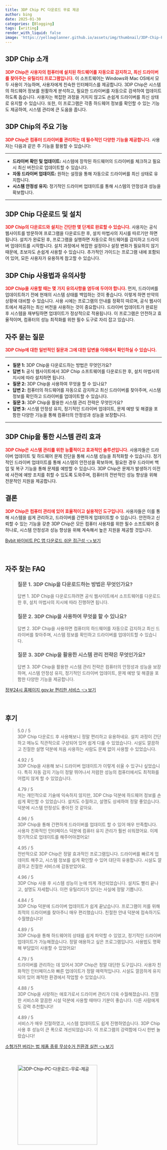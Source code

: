```yaml
---
title: 3DP Chip PC 다운로드 무료 제공
author: bing
date: 2025-01-30
categories: [Blogging]
tags: [writing]
render_with_liquid: false
image: 'https://yellowplanner.github.io/assets/img/thumbnail/3DP-Chip-PC-다운로드-무료-제공.webp'
---
```



<h2 id='3DP_Chip_소개'>3DP Chip 소개</h2>

<p><b><span style="color: #ee2323;">3DP Chip은 사용자의 컴퓨터에 설치된 하드웨어를 자동으로 감지하고, 최신 드라이버를 찾아주는 유틸리티 프로그램입니다.</span></b> 이 소프트웨어는 Windows와 Mac OS에서 모두 사용이 가능하며, 사용자에게 친숙한 인터페이스를 제공합니다. 3DP Chip은 시스템의 하드웨어 정보를 원활하게 분석하고, 필요한 드라이버를 자동으로 검색하여 업데이트하도록 돕습니다. 사용자는 복잡한 과정을 거치지 않고도 손쉽게 드라이버를 최신 상태로 유지할 수 있습니다. 또한, 이 프로그램은 각종 하드웨어 정보를 확인할 수 있는 기능도 제공하여, 시스템 관리에 큰 도움을 줍니다.</p>

<h2 id='3DP_Chip_기능'>3DP Chip의 주요 기능</h2>

<p><b><span style="color: #ee2323;">3DP Chip은 컴퓨터 드라이버를 관리하는 데 필수적인 다양한 기능을 제공합니다.</span></b> 사용자는 다음과 같은 주 기능을 활용할 수 있습니다:</p>

<hr />

<ul>
    <li><b>드라이버 확인 및 업데이트:</b> 시스템에 장착된 하드웨어의 드라이버를 체크하고 필요 시 최신 버전으로 업데이트할 수 있습니다.</li>
    <li><b>자동 드라이버 업데이트:</b> 원하는 설정을 통해 자동으로 드라이버를 최신 상태로 유지합니다.</li>
    <li><b>시스템 안정성 유지:</b> 정기적인 드라이버 업데이트를 통해 시스템의 안정성과 성능을 확보합니다.</li>
</ul>

<hr />

<h2 id='3DP_Chip_다운로드'>3DP Chip 다운로드 및 설치</h2>

<p><b><span style="color: #ee2323;">3DP Chip의 다운로드와 설치는 간단한 몇 단계로 완료할 수 있습니다.</span></b> 사용자는 공식 웹사이트를 방문하여 프로그램을 다운로드한 후, 설치 마법사의 지시를 따르기만 하면 됩니다. 설치가 완료된 후, 프로그램을 실행하면 자동으로 하드웨어를 감지하고 드라이버 업데이트를 시작합니다. 설치 과정에서 복잡한 설정이나 설정 변화가 필요하지 않기 때문에, 초보자도 손쉽게 사용할 수 있습니다. 추가적인 가이드는 프로그램 내에 포함되어 있어, 모든 사용자가 유용하게 참고할 수 있습니다.</p>

<h2 id='3DP_Chip_사용법'>3DP Chip 사용법과 유의사항</h2>

<p><b><span style="color: #ee2323;">3DP Chip을 사용할 때는 몇 가지 유의사항을 염두에 두어야 합니다.</span></b> 먼저, 드라이버를 업데이트하기 전에 현재의 시스템 상태를 백업하는 것이 좋습니다. 이렇게 하면 만약의 상황에 대비할 수 있습니다. 사용 시에는 프로그램의 안내를 정확히 따르며, 공식 웹사이트에서 제공하는 최신 버전을 사용하는 것이 중요합니다. 드라이버 업데이트가 완료된 후 시스템을 재부팅하면 업데이트가 정상적으로 적용됩니다. 이 프로그램은 안전하고 효율적이며, 컴퓨터의 성능 최적화를 위한 필수 도구로 자리 잡고 있습니다.</p>

<h2 id='자주_묻는_질문'>자주 묻는 질문</h2>

<p><b><span style="color: #ee2323;">3DP Chip에 대한 일반적인 질문과 그에 대한 답변을 아래에서 확인하실 수 있습니다.</span></b></p>

<hr />

<ul>
    <li><b>질문 1:</b> 3DP Chip을 다운로드하는 방법은 무엇인가요?</li>
    <li><b>답변 1:</b> 공식 웹사이트에서 3DP Chip 소프트웨어를 다운로드한 후, 설치 마법사의 지시에 따라 설치하면 됩니다.</li>
    <li><b>질문 2:</b> 3DP Chip을 사용하여 무엇을 할 수 있나요?</li>
    <li><b>답변 2:</b> 컴퓨터의 하드웨어를 자동으로 감지하고 최신 드라이버를 찾아주며, 시스템 정보를 확인하고 드라이버를 업데이트할 수 있습니다.</li>
    <li><b>질문 3:</b> 3DP Chip을 활용한 시스템 관리 전략은 무엇인가요?</li>
    <li><b>답변 3:</b> 시스템 안정성 유지, 정기적인 드라이버 업데이트, 문제 예방 및 해결을 포함한 다양한 기능을 통해 컴퓨터의 안정성과 성능을 보장합니다.</li>
</ul>

<hr />

<h2 id='3DP_Chip_효과'>3DP Chip을 통한 시스템 관리 효과</h2>

<p><b><span style="color: #ee2323;">3DP Chip은 시스템 관리를 위한 능률적이고 효과적인 솔루션입니다.</span></b> 사용자들은 드라이버 업데이트 및 하드웨어 문제 진단을 통해 시스템 성능을 최적화할 수 있습니다. 정기적인 드라이버 업데이트를 통해 시스템의 안전성을 확보하며, 필요한 경우 드라이버 백업 및 복구 기능을 통해 문제를 예방할 수 있습니다. 3DP Chip은 문제가 발생하기 이전에 사전에 예방 조치를 취할 수 있도록 도와주며, 컴퓨터의 전반적인 성능 향상을 위해 전문적인 지원을 제공합니다.</p>

<h2 id='3DP_Chip_결론'>결론</h2>

<p><b><span style="color: #ee2323;">3DP Chip은 컴퓨터 관리에 있어 효율적이고 실용적인 도구입니다.</span></b> 사용자들은 이를 통해 시스템을 쉽게 관리하고, 드라이버를 간편하게 업데이트할 수 있습니다. 안전하고 신뢰할 수 있는 기능을 갖춘 3DP Chip은 모든 컴퓨터 사용자를 위한 필수 소프트웨어 중 하나로, 시스템 안정성과 성능 향상을 위해 계속해서 높은 지원을 제공할 것입니다.</p>


<p><a class="click-button" title="Bybit 바이비트 PC 앱 다운로드 쉬운 접근성" href="https://yellowplanner.github.io/posts/Bybit-%EB%B0%94%EC%9D%B4%EB%B9%84%ED%8A%B8-PC-%EC%95%B1-%EB%8B%A4%EC%9A%B4%EB%A1%9C%EB%93%9C-%EC%89%AC%EC%9A%B4-%EC%A0%91%EA%B7%BC%EC%84%B1/" rel="dofollow">Bybit 바이비트 PC 앱 다운로드 쉬운 접근성 👈 보기</a></p><br>
<h2 id='자주_찾는_FAQ'>자주 찾는 FAQ</h2>
<div itemscope="" itemtype="https://schema.org/FAQPage"> 
<blockquote> 
<div itemscope="" itemprop="mainEntity" itemtype="https://schema.org/Question"> 
<h3 itemprop="name">질문 1. 3DP Chip을 다운로드하는 방법은 무엇인가요?</h3> 
<div itemscope="" itemprop="acceptedAnswer" itemtype="https://schema.org/Answer"> 
<span itemprop="text"> 
<p>답변 1. 3DP Chip을 다운로드하려면 공식 웹사이트에서 소프트웨어를 다운로드한 후, 설치 마법사의 지시에 따라 진행하면 됩니다.</p> 
</span> 
</div> 
</div> 
<div itemscope="" itemprop="mainEntity" itemtype="https://schema.org/Question"> 
<h3 itemprop="name">질문 2. 3DP Chip을 사용하여 무엇을 할 수 있나요?</h3> 
<div itemscope="" itemprop="acceptedAnswer" itemtype="https://schema.org/Answer"> 
<span itemprop="text"> 
<p>답변 2. 3DP Chip을 사용하면 컴퓨터의 하드웨어를 자동으로 감지하고 최신 드라이버를 찾아주며, 시스템 정보를 확인하고 드라이버를 업데이트할 수 있습니다.</p> 
</span> 
</div> 
</div> 
<div itemscope="" itemprop="mainEntity" itemtype="https://schema.org/Question"> 
<h3 itemprop="name">질문 3. 3DP Chip을 활용한 시스템 관리 전략은 무엇인가요?</h3> 
<div itemscope="" itemprop="acceptedAnswer" itemtype="https://schema.org/Answer"> 
<span itemprop="text"> 
<p>답변 3. 3DP Chip을 활용한 시스템 관리 전략은 컴퓨터의 안정성과 성능을 보장하며, 시스템 안정성 유지, 정기적인 드라이버 업데이트, 문제 예방 및 해결을 포함한 다양한 기능을 제공합니다.</p> 
</span> 
</div> 
</div> 
</blockquote> 
</div>
<p><a class="click-button" title="정부24시 홈페이지 gov.kr 편리한 서비스" href="https://yellowplanner.github.io/posts/%EC%A0%95%EB%B6%8024%EC%8B%9C-%ED%99%88%ED%8E%98%EC%9D%B4%EC%A7%80-gov.kr-%ED%8E%B8%EB%A6%AC%ED%95%9C-%EC%84%9C%EB%B9%84%EC%8A%A4/" rel="dofollow">정부24시 홈페이지 gov.kr 편리한 서비스 👈 보기</a></p><br>
<h2 id='후기'>후기</h2>
<div itemscope itemtype="https://schema.org/Product">
  <blockquote>
  <div itemprop="review" itemscope itemtype="https://schema.org/Review">
      <div itemprop="reviewRating" itemscope itemtype="https://schema.org/Rating"> <span itemprop="ratingValue">5.0</span> / <span itemprop="bestRating">5</span> </div>
      <span itemprop="reviewBody">3DP Chip 다운로드 후 사용해보니 정말 편리하고 유용하네요. 설치 과정이 간단하고 메뉴도 직관적으로 구성되어 있어 쉽게 다룰 수 있었습니다. 시설도 깔끔하고 친절한 설명 덕분에 처음 사용하는 사람도 문제 없이 사용할 수 있었습니다.</span>
  </div>
  <br>
  <div itemprop="review" itemscope itemtype="https://schema.org/Review">
      <div itemprop="reviewRating" itemscope itemtype="https://schema.org/Rating"> <span itemprop="ratingValue">4.92</span> / <span itemprop="bestRating">5</span> </div>
      <span itemprop="reviewBody">3DP Chip을 사용해 보니 드라이버 업데이트가 이렇게 쉬울 수 있구나 싶었습니다. 특히 자동 감지 기능이 정말 뛰어나서 저렴한 성능의 컴퓨터에서도 최적화를 어렵지 않게 할 수 있었습니다.</span>
  </div>
  <br>
  <div itemprop="review" itemscope itemtype="https://schema.org/Review">
      <div itemprop="reviewRating" itemscope itemtype="https://schema.org/Rating"> <span itemprop="ratingValue">4.79</span> / <span itemprop="bestRating">5</span> </div>
      <span itemprop="reviewBody">저는 개인적으로 기술에 익숙하지 않지만, 3DP Chip 덕분에 하드웨어 정보를 손쉽게 확인할 수 있었습니다. 설치도 수월하고, 설명도 상세하여 정말 좋았습니다. 덕분에 시스템 안정성도 좋아진 것 같아요.</span>
  </div>
  <br>
  <div itemprop="review" itemscope itemtype="https://schema.org/Review">
      <div itemprop="reviewRating" itemscope itemtype="https://schema.org/Rating"> <span itemprop="ratingValue">4.96</span> / <span itemprop="bestRating">5</span> </div>
      <span itemprop="reviewBody">3DP Chip을 통해 간편하게 드라이버를 업데이트 할 수 있어 매우 만족합니다. 사용자 친화적인 인터페이스 덕분에 컴퓨터 유지 관리가 훨씬 쉬워졌어요. 이제 정기적으로 업데이트를 해주어야겠어요!</span>
  </div>
  <br>
  <div itemprop="review" itemscope itemtype="https://schema.org/Review">
      <div itemprop="reviewRating" itemscope itemtype="https://schema.org/Rating"> <span itemprop="ratingValue">4.95</span> / <span itemprop="bestRating">5</span> </div>
      <span itemprop="reviewBody">전반적으로 3DP Chip은 정말 효과적인 프로그램입니다. 드라이버를 빠르게 업데이트 해주고, 시스템 정보를 쉽게 확인할 수 있어 대단히 유용합니다. 시설도 깔끔하고 친절한 서비스에 감동받았어요.</span>
  </div>
  <br>
  <div itemprop="review" itemscope itemtype="https://schema.org/Review">
      <div itemprop="reviewRating" itemscope itemtype="https://schema.org/Rating"> <span itemprop="ratingValue">4.96</span> / <span itemprop="bestRating">5</span> </div>
      <span itemprop="reviewBody">3DP Chip 사용 후 시스템 성능이 눈에 띄게 개선되었습니다. 설치도 빨리 끝나고, 설명도 자세합니다. 이런 유틸리티가 있다는 사실에 정말 기쁩니다.</span>
  </div>
  <br>
  <div itemprop="review" itemscope itemtype="https://schema.org/Review">
      <div itemprop="reviewRating" itemscope itemtype="https://schema.org/Rating"> <span itemprop="ratingValue">4.84</span> / <span itemprop="bestRating">5</span> </div>
      <span itemprop="reviewBody">3DP Chip 덕분에 드라이버 업데이트가 쉽게 끝났습니다. 프로그램이 저를 위해 최적의 드라이버를 찾아주니 매우 편리했습니다. 친절한 안내 덕분에 접속하기도 수월했습니다!</span>
  </div>
  <br>
  <div itemprop="review" itemscope itemtype="https://schema.org/Review">
      <div itemprop="reviewRating" itemscope itemtype="https://schema.org/Rating"> <span itemprop="ratingValue">4.89</span> / <span itemprop="bestRating">5</span> </div>
      <span itemprop="reviewBody">3DP Chip을 통해 하드웨어의 상태를 쉽게 파악할 수 있었고, 정기적인 드라이버 업데이트가 가능해졌습니다. 정말 애용하고 싶은 프로그램입니다. 사용법도 명확해 부담없이 사용할 수 있었어요!</span>
  </div>
  <br>
  <div itemprop="review" itemscope itemtype="https://schema.org/Review">
      <div itemprop="reviewRating" itemscope itemtype="https://schema.org/Rating"> <span itemprop="ratingValue">4.79</span> / <span itemprop="bestRating">5</span> </div>
      <span itemprop="reviewBody">드라이버를 관리하는 데 있어서 3DP Chip은 정말 대단한 도구입니다. 사용자 친화적인 인터페이스와 빠른 업데이트가 정말 매력적입니다. 시설도 깔끔하게 유지되어 있어 쾌적한 환경에서 작업할 수 있었습니다.</span>
  </div>
  <br>
  <div itemprop="review" itemscope itemtype="https://schema.org/Review">
      <div itemprop="reviewRating" itemscope itemtype="https://schema.org/Rating"> <span itemprop="ratingValue">4.88</span> / <span itemprop="bestRating">5</span> </div>
      <span itemprop="reviewBody">3DP Chip을 사랑하는 애호가로서 드라이버 관리가 더욱 수월해졌습니다. 친절한 서비스와 깔끔한 시설 덕분에 사용할 때마다 기분이 좋습니다. 다른 사람에게도 강력 추천합니다!</span>
  </div>
  <br>
  <div itemprop="review" itemscope itemtype="https://schema.org/Review">
      <div itemprop="reviewRating" itemscope itemtype="https://schema.org/Rating"> <span itemprop="ratingValue">4.89</span> / <span itemprop="bestRating">5</span> </div>
      <span itemprop="reviewBody">서비스가 매우 친절하였고, 시스템 업데이트도 쉽게 진행하였습니다. 3DP Chip 사용 후 성능이 큰 폭으로 개선되었습니다. 이 프로그램의 강력함에 다시 한번 놀랐습니다!</span>
  </div>
  </blockquote>
</div>
<p><a class="click-button" title="소형가전 버리는 법 제품 종류 무상수거 친환경 실천" href="https://yellowplanner.github.io/posts/%EC%86%8C%ED%98%95%EA%B0%80%EC%A0%84-%EB%B2%84%EB%A6%AC%EB%8A%94-%EB%B2%95-%EC%A0%9C%ED%92%88-%EC%A2%85%EB%A5%98-%EB%AC%B4%EC%83%81%EC%88%98%EA%B1%B0-%EC%B9%9C%ED%99%98%EA%B2%BD-%EC%8B%A4%EC%B2%9C/" rel="dofollow">소형가전 버리는 법 제품 종류 무상수거 친환경 실천 👈 보기</a></p><br>
<figure class="image"><img src="https://yellowplanner.github.io/assets/img/thumbnail/3DP-Chip-PC-다운로드-무료-제공.webp" alt="3DP-Chip-PC-다운로드-무료-제공" width="256" height="256"></figure>